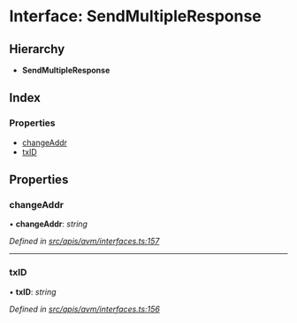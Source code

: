 # Interface: SendMultipleResponse

## Hierarchy

- **SendMultipleResponse**

## Index

### Properties

- [changeAddr](avm_interfaces.sendmultipleresponse#changeaddr)
- [txID](avm_interfaces.sendmultipleresponse#txid)

## Properties

### changeAddr

• **changeAddr**: _string_

_Defined in [src/apis/avm/interfaces.ts:157](https://github.com/chain4travel/caminojs/blob/3883166/src/apis/avm/interfaces.ts#L157)_

---

### txID

• **txID**: _string_

_Defined in [src/apis/avm/interfaces.ts:156](https://github.com/chain4travel/caminojs/blob/3883166/src/apis/avm/interfaces.ts#L156)_
